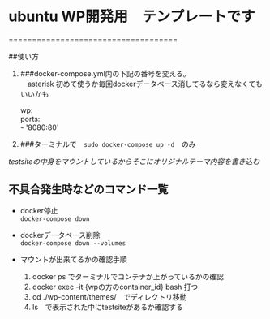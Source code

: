 # ubuntu WP開発用　テンプレートです
====================================

##使い方

1. ###docker-compose.yml内の下記の番号を変える。  
　asterisk 初めて使うか毎回dockerデータベース消してるなら変えなくてもいいかも

    wp:  
        ports:  
            - '8080:80'   

2. ###ターミナルで　`sudo docker-compose up -d`　のみ

*testsiteの中身をマウントしているからそこにオリジナルテーマ内容を書き込む*

## 不具合発生時などのコマンド一覧

* docker停止  
    `docker-compose down`

* dockerデータベース削除  
    `docker-compose down --volumes`

* マウントが出来てるかの確認手順  
    1. docker ps でターミナルでコンテナが上がっているかの確認
    2. docker exec -it {wpの方のcontainer_id} bash 打つ
    3. cd ./wp-content/themes/　でディレクトリ移動
    4. ls　で表示された中にtestsiteがあるか確認する